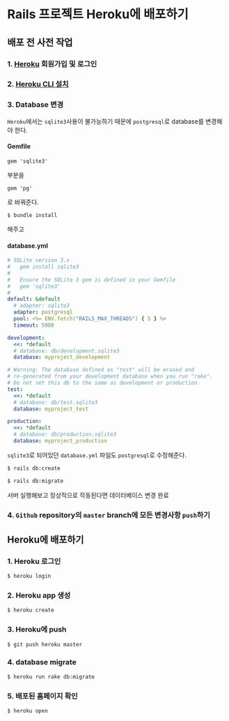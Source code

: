 # Rails 프로젝트 Heroku에 배포하기  

## 배포 전 사전 작업  
### 1. [Heroku](https://www.heroku.com/) 회원가입 및 로그인  
### 2. [Heroku CLI 설치](https://devcenter.heroku.com/articles/getting-started-with-python#set-up)  
### 3. Database 변경  
`Heroku`에서는 `sqlite3`사용이 불가능하기 때문에 `postgresql`로 database를 변경해야 한다.  
#### Gemfile  
```
gem 'sqlite3'
```
부분을  
```
gem 'pg'
```
로 바꿔준다.  
```
$ bundle install
```
해주고  

#### database.yml  
```yaml
# SQLite version 3.x
#   gem install sqlite3
#
#   Ensure the SQLite 3 gem is defined in your Gemfile
#   gem 'sqlite3'
#
default: &default
  # adapter: sqlite3
  adapter: postgresql
  pool: <%= ENV.fetch("RAILS_MAX_THREADS") { 5 } %>
  timeout: 5000

development:
  <<: *default
  # database: db/development.sqlite3
  database: myproject_development

# Warning: The database defined as "test" will be erased and
# re-generated from your development database when you run "rake".
# Do not set this db to the same as development or production.
test:
  <<: *default
  # database: db/test.sqlite3
  database: myproject_test

production:
  <<: *default
  # database: db/production.sqlite3
  database: myproject_production

```
`sqlite3`로 되어있던 `database.yml` 파일도 `postgresql`로 수정해준다.  
```bash
$ rails db:create
```
```bash
$ rails db:migrate
```
서버 실행해보고 정상적으로 작동된다면 데이터베이스 변경 완료  
### 4. `Github` repository의 `master` branch에 모든 변경사항 `push`하기  

## Heroku에 배포하기  
### 1. Heroku 로그인  
```bash
$ heroku login
```
### 2. Heroku app 생성  
```bash
$ heroku create
```
### 3. Heroku에 push  
```bash
$ git push heroku master
```
### 4. database migrate  
```bash
$ heroku run rake db:migrate
```
### 5. 배포된 홈페이지 확인  
```bash
$ heroku open
```
